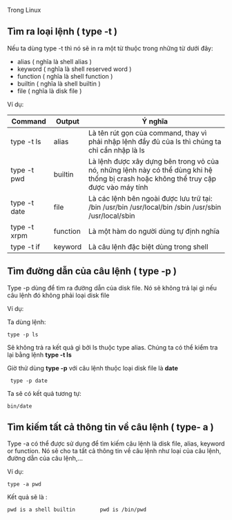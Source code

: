 Trong Linux 

## Tìm ra loại lệnh ( type -t )

Nếu ta dùng type -t thì nó sẽ in ra một từ thuộc trong những từ dưới đây:
 - alias ( nghĩa là shell alias )
 - keyword ( nghĩa là shell reserved word )
 - function ( nghĩa là shell function )
 - builtin ( nghĩa là shell builtin )
 - file ( nghĩa là disk file )

Ví dụ:

Command | Output | Ý nghĩa
--- | --- | ---
type -t ls | alias | Là tên rút gọn của command, thay vì phải nhập lệnh đầy đủ của ls thì chúng ta chỉ cần nhập là ls
type -t pwd | builtin | Là lệnh được xây dựng bên trong vỏ của nó, những lệnh này có thể dùng khi hệ thống bị crash hoặc không thể truy cập được vào máy tính
type -t date | file | Là các lệnh bên ngoài được lưu trữ tại: /bin /usr/bin /usr/local/bin /sbin /usr/sbin /usr/local/sbin
type -t xrpm | function | Là một hàm do người dùng tự định nghĩa
type -t if | keyword | Là câu lệnh đặc biệt dùng trong shell |

## Tìm đường dẫn của câu lệnh ( type -p )

Type -p dùng để tìm ra đường dẫn của disk file. Nó sẽ không trả lại gì nếu câu lệnh đó không phải loại disk file

Ví dụ:

Ta dùng lệnh:

`` type -p ls ``

Sẽ không trả ra kết quả gì bởi ls thuộc type alias. Chúng ta có thể kiểm tra lại bằng lệnh **type -t ls**

Giờ thử dùng **type -p** với câu lệnh thuộc loại disk file là **date**

`` type -p date``

Ta sẽ có kết quả tương tự:

``bin/date``

## Tìm kiếm tất cả thông tin về câu lệnh ( type- a )

Type -a có thể được sử dụng để tìm kiếm câu lệnh là disk file, alias, keyword or function. Nó sẽ cho ta tất cả thông tin về câu lệnh như loại của câu lệnh, đường dẫn của câu lệnh,...

Ví dụ:

`` type -a pwd ``

Kết quả sẽ là :

``pwd is a shell builtin       
pwd is /bin/pwd `` 
